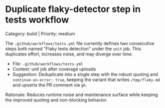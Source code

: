 # Duplicate flaky-detector step in tests workflow

Category: build | Priority: medium

The `.github/workflows/tests.yml` file currently defines two consecutive steps both named "Flaky tests detection" under the `unit` job. This duplicates effort, increases noise, and may diverge over time.

- File: `.github/workflows/tests.yml`
- Context: unit job after coverage uploads
- Suggestion: Deduplicate into a single step with the robust quoting and `continue-on-error: true`, keeping the variant that writes `/tmp/flaky.md` and upserts the PR comment via `gh`.

Rationale: Reduces runtime noise and maintenance surface while keeping the improved quoting and non-blocking behavior.

